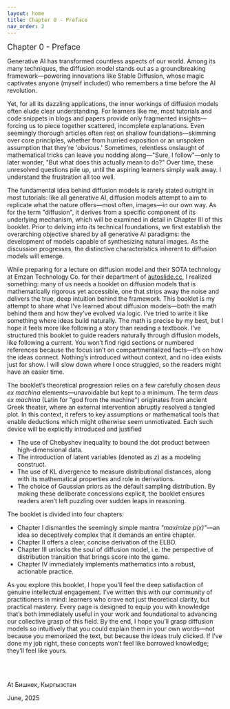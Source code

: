 ```yaml
---
layout: home
title: Chapter 0 - Preface
nav_order: 2
---
```



<div style="text-align: left; font-size: 1.3em;">
Chapter 0 - Preface
</div>

Generative AI has transformed countless aspects of our world. 
Among its many techniques, the diffusion model stands out as a groundbreaking framework—powering innovations like Stable Diffusion, whose magic captivates anyone (myself included) who remembers a time before the AI revolution.


Yet, for all its dazzling applications, the inner workings of diffusion models often elude clear understanding. 
For learners like me, most tutorials and code snippets in blogs and papers provide only fragmented insights—forcing us to piece together scattered, incomplete explanations. 
Even seemingly thorough articles often rest on shallow foundations—skimming over core principles, whether from hurried exposition or an unspoken assumption that they’re 'obvious.'
Sometimes, relentless onslaught of mathematical tricks can leave you nodding along—"Sure, I follow"—only to later wonder, "But what does this actually mean to do?" 
Over time, these unresolved questions pile up, until the aspiring learners simply walk away.
I understand the frustration all too well.


The fundamental idea behind diffusion models is rarely stated outright in most tutorials: like all generative AI, diffusion models attempt to aim to replicate what the nature offers—most often, images—in our own way.
As for the term "diffusion", it derives from a specific component of its underlying mechanism, which will be examined in detail in Chapter III of this booklet.
Prior to delving into its technical foundations, we first establish the overarching objective shared by all generative AI paradigms: the development of models capable of synthesizing natural images. 
As the discussion progresses, the distinctive characteristics inherent to diffusion models will emerge.


While preparing for a lecture on diffusion model and their SOTA technology at Emzan Technology Co. for their department of [autoslide.cc](https://autoslide.cc/),  I realized something: many of us needs a booklet on diffusion models that is mathematically rigorous yet accessible, one that strips away the noise and delivers the true, deep intuition behind the framework.
This booklet is my attempt to share what I’ve learned about diffusion models—both the math behind them and how they’ve evolved via logic.
I’ve tried to write it like something where ideas build naturally. 
The math is precise by my best, but I hope it feels more like following a story than reading a textbook.
I’ve structured this booklet to guide readers naturally through diffusion models, like following a current. 
You won’t find rigid sections or numbered references because the focus isn’t on compartmentalized facts—it’s on how the ideas connect. 
Nothing’s introduced without context, and no idea exists just for show.
I will slow down where I once struggled, so the readers might have an easier time.


The booklet’s theoretical progression relies on a few carefully chosen _deus ex machina_ elements—unavoidable but kept to a minimum.
The term _deus ex machina_ (Latin for "god from the machine") originates from ancient Greek theater, where an external intervention abruptly resolved a tangled plot. 
In this context, it refers to key assumptions or mathematical tools that enable deductions which might otherwise seem unmotivated.
Each such device will be explicitly introduced and justified
- The use of Chebyshev inequality to bound the dot product between high-dimensional data.
- The introduction of latent variables (denoted as *z*) as a modeling construct.
- The use of KL divergence to measure distributional distances, along with its mathematical properties and role in derivations.
- The choice of Gaussian priors as the default sampling distribution.
By making these deliberate concessions explicit, the booklet ensures readers aren’t left puzzling over sudden leaps in reasoning.


The booklet is divided into four chapters:
- Chapter I dismantles the seemingly simple mantra _"maximize p(x)"_—an idea so deceptively complex that it demands an entire chapter.
- Chapter II offers a clear, concise derivation of the ELBO.
- Chapter III unlocks the soul of diffusion model, i.e. the perspective of distribution transition that brings score into the game.
- Chapter IV immediately implements mathematics into a robust, actionable practice.


As you explore this booklet, I hope you’ll feel the deep satisfaction of genuine intellectual engagement. 
I’ve written this with our community of practitioners in mind: learners who crave not just theoretical clarity, but practical mastery. 
Every page is designed to equip you with knowledge that’s both immediately useful in your work and foundational to advancing our collective grasp of this field.
By the end, I hope you’ll grasp diffusion models so intuitively that you could explain them in your own words—not because you memorized the text, but because the ideas truly clicked. 
If I’ve done my job right, these concepts won’t feel like borrowed knowledge; they’ll feel like yours.

<br><br>

At Бишкек, Кыргызстан

June, 2025

